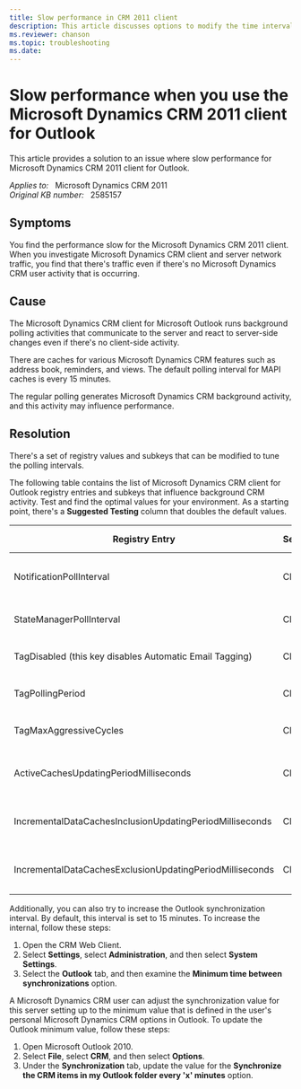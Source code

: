```yaml
---
title: Slow performance in CRM 2011 client
description: This article discusses options to modify the time intervals that determine when background activities run and the Microsoft Dynamics CRM client for Outlook is used.
ms.reviewer: chanson
ms.topic: troubleshooting
ms.date: 
---
```

# Slow performance when you use the Microsoft Dynamics CRM 2011 client for Outlook

This article provides a solution to an issue where slow performance for Microsoft Dynamics CRM 2011 client for Outlook.

_Applies to:_ &nbsp; Microsoft Dynamics CRM 2011  
_Original KB number:_ &nbsp; 2585157

## Symptoms

You find the performance slow for the Microsoft Dynamics CRM 2011 client. When you investigate Microsoft Dynamics CRM client and server network traffic, you find that there's traffic even if there's no Microsoft Dynamics CRM user activity that is occurring.

## Cause

The Microsoft Dynamics CRM client for Microsoft Outlook runs background polling activities that communicate to the server and react to server-side changes even if there's no client-side activity.

There are caches for various Microsoft Dynamics CRM features such as address book, reminders, and views. The default polling interval for MAPI caches is every 15 minutes.

The regular polling generates Microsoft Dynamics CRM background activity, and this activity may influence performance.

## Resolution

There's a set of registry values and subkeys that can be modified to tune the polling intervals.

The following table contains the list of Microsoft Dynamics CRM client for Outlook registry entries and subkeys that influence background CRM activity. Test and find the optimal values for your environment. As a starting point, there's a **Suggested Testing** column that doubles the default values.

|Registry Entry|Server/Client|Type|Unit of Measure|Default Duration/Value|Registry Subkey|Suggested Testing|
|---|---|---|---|---|---|---|
|NotificationPollInterval|Client|(DWORD Reg Key)|Msec|180000 (Decimal)| `HKEY_CURRENT_USER\Software\Microsoft\MSCRMClient`|Increment to 3600000 (Decimal)|
|StateManagerPollInterval|Client|(DWORD Reg Key)|Min|5 (Decimal)| `HKEY_CURRENT_USER\Software\Microsoft\MSCRMClient`|Increment to 10 (Decimal)|
|TagDisabled (this key disables Automatic Email Tagging)|Client|(DWORD Reg Key)|Not Applicable|0| `HKEY_CURRENT_USER\Software\Microsoft\MSCRMClient\{ORGGUID}`|Set to 1|
|TagPollingPeriod|Client|(DWORD Reg Key)|Msec|300000 (Decimal)| `HKEY_CURRENT_USER\Software\Microsoft\MSCRMClient\{ORGGUID}`|Increment to 600000 (Decimal)|
|TagMaxAggressiveCycles|Client|(DWORD Reg Key)|Not Applicable|2| `HKEY_CURRENT_USER\Software\Microsoft\MSCRMClient\{ORGGUID}`|Set to 0|
|ActiveCachesUpdatingPeriodMilliseconds|Client|(DWORD Reg Key)|Msec|1500000 (Decimal)| `HKEY_CURRENT_USER\Software\Microsoft\MSCRMClient`|Increment to 3000000 (Decimal)|
|IncrementalDataCachesInclusionUpdatingPeriodMilliseconds|Client|(DWORD Reg Key)|Msec|300000 (Decimal)| `HKEY_CURRENT_USER\Software\Microsoft\MSCRMClient`|Increment to 6000000 (Decimal)|
|IncrementalDataCachesExclusionUpdatingPeriodMilliseconds|Client|(DWORD Reg Key)|Msec|300000 (Decimal)| `HKEY_CURRENT_USER\Software\Microsoft\MSCRMClient`|Increment to 6000000 (Decimal)|

Additionally, you can also try to increase the Outlook synchronization interval. By default, this interval is set to 15 minutes. To increase the internal, follow these steps:

1. Open the CRM Web Client.
2. Select **Settings**, select **Administration**, and then select **System Settings**.
3. Select the **Outlook** tab, and then examine the **Minimum time between synchronizations** option.

A Microsoft Dynamics CRM user can adjust the synchronization value for this server setting up to the minimum value that is defined in the user's personal Microsoft Dynamics CRM options in Outlook. To update the Outlook minimum value, follow these steps:

1. Open Microsoft Outlook 2010.
1. Select **File**, select **CRM**, and then select **Options**.
1. Under the **Synchronization** tab, update the value for the **Synchronize the CRM items in my Outlook folder every 'x' minutes** option.

